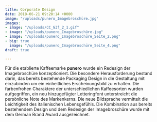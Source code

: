 ```yaml
---
title: Corporate Design
date: 2018-06-21 09:28:14 +0000
image: "/uploads/punero_Imagebroschüre.jpg"
images:
- image: "/uploads/CC_GIf_2_1.gif"
- image: "/uploads/punero_Imagebroschüre.jpg"
- image: "/uploads/punero_Imagebroschüre_Seite_2.png"
- big: true
  image: "/uploads/punero_Imagebroschüre_Seite_4.png"
draft: true

---
```

Für die etablierte Kaffeemarke **punero** wurde ein Redesign der Imagebroschüre konzeptioniert. Die besondere Herausforderung bestand darin, das bereits bestehende Packaging Design in die Gestaltung mit einzubinden um ein einheitliches Erscheinungsbild zu erhalten. Die farbenfrohen Charaktere der unterschiedlichen Kaffeesorten wurden aufgegriffen, ein neu hinzugefügter Letteringfont unterstreicht die persönliche Note des Markenkerns. Die neue Bildsprache vermittelt die Leichtigkeit des italienischen Lebensgefühls. Die Kombination aus bereits bestehendem Design und dem Redesign der Imagebroschüre wurde mit dem German Brand Award ausgezeichnet. 